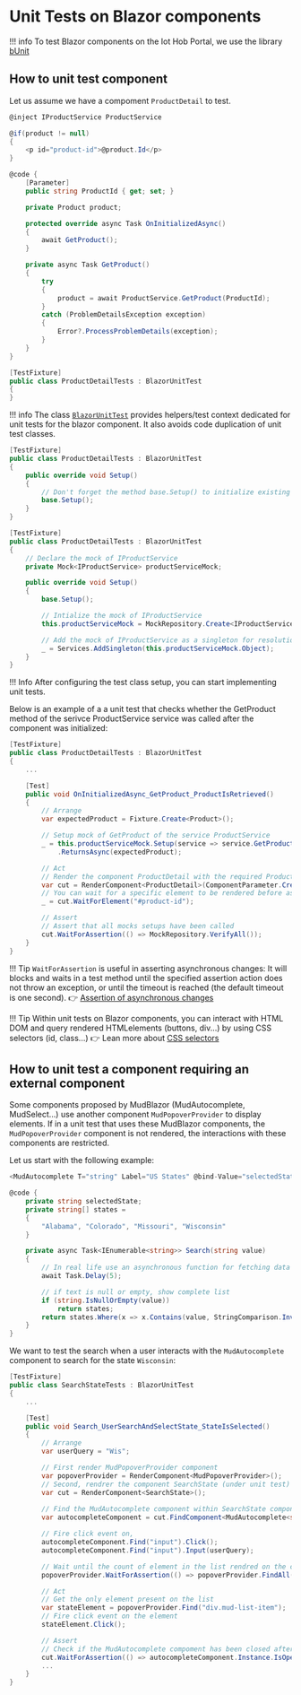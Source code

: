 # Unit Tests on Blazor components

!!! info
    To test Blazor components on the Iot Hob Portal, we use the library [bUnit](https://bunit.dev/)

## How to unit test component

Let us assume we have a compoment `ProductDetail` to test.

```csharp title="Example of the content of the component ProductDetail"
@inject IProductService ProductService

@if(product != null)
{
    <p id="product-id">@product.Id</p>
}

@code {
    [Parameter]
    public string ProductId { get; set; }

    private Product product;

    protected override async Task OnInitializedAsync()
    {
        await GetProduct();
    }

    private async Task GetProduct()
    {
        try
        {
            product = await ProductService.GetProduct(ProductId);
        }
        catch (ProblemDetailsException exception)
        {
            Error?.ProcessProblemDetails(exception);
        }
    }
}
```

```csharp title="First you have to a unit test class that extend"
[TestFixture]
public class ProductDetailTests : BlazorUnitTest
{
}
```

!!! info
    The class [`BlazorUnitTest`](https://github.com/CGI-FR/IoT-Hub-Portal/blob/main/src/AzureIoTHub.Portal.Tests.Unit/UnitTests/Bases/BlazorUnitTest.cs)
    provides helpers/test context dedicated for unit tests for the blazor component. It also avoids code duplication of unit test classes.

```csharp title="Override the method Setup"
[TestFixture]
public class ProductDetailTests : BlazorUnitTest
{
    public override void Setup()
    {
        // Don't forget the method base.Setup() to initialize existing helpers
        base.Setup();
    }
}
```

```csharp title="Setup the mockup of the service IProductService"
[TestFixture]
public class ProductDetailTests : BlazorUnitTest
{
    // Declare the mock of IProductService
    private Mock<IProductService> productServiceMock;

    public override void Setup()
    {
        base.Setup();

        // Intialize the mock of IProductService
        this.productServiceMock = MockRepository.Create<IProductService>();

        // Add the mock of IProductService as a singleton for resolution 
        _ = Services.AddSingleton(this.productServiceMock.Object);
    }
}
```

!!! Info
    After configuring the test class setup, you can start implementing unit tests.

Below is an example of a a unit test that checks whether the GetProduct method of the serivce ProductService service
was called after the component was initialized:

```csharp
[TestFixture]
public class ProductDetailTests : BlazorUnitTest
{
    ...

    [Test]
    public void OnInitializedAsync_GetProduct_ProductIsRetrieved()
    {
        // Arrange
        var expectedProduct = Fixture.Create<Product>();

        // Setup mock of GetProduct of the service ProductService
        _ = this.productServiceMock.Setup(service => service.GetProduct(expectedProduct.Id))
            .ReturnsAsync(expectedProduct);

        // Act
        // Render the component ProductDetail with the required ProductId parameter
        var cut = RenderComponent<ProductDetail>(ComponentParameter.CreateParameter("ProductId", expectedProduct.Id));
        // You can wait for a specific element to be rendered before assertions using a css selector, for example the DOM element with id product-id
        _ = cut.WaitForElement("#product-id");

        // Assert
        // Assert that all mocks setups have been called
        cut.WaitForAssertion(() => MockRepository.VerifyAll());
    }
}
```

!!! Tip
    `WaitForAssertion` is useful in asserting asynchronous changes: It will blocks and waits in a
    test method until the specified assertion action does not throw an exception, or until the timeout is reached (the default
    timeout is one second). :point_right: [Assertion of asynchronous changes](https://bunit.dev/docs/verification/async-assertion.html)

!!! Tip
    Within unit tests on Blazor components, you can interact with HTML DOM and query rendered HTMLelements (buttons, div...) by using
    CSS selectors (id, class...) :point_right: Lean more about [CSS selectors](https://developer.mozilla.org/en-US/docs/Web/CSS/CSS_Selectors)

## How to unit test a component requiring an external component

Some components proposed by MudBlazor (MudAutocomplete, MudSelect...) use another component `MudPopoverProvider` to display elements.
If in a unit test that uses these MudBlazor components, the `MudPopoverProvider` component is not rendered, the interactions with these components are restricted.

Let us start with the following example:

```csharp title="Example of the content of the component SearchState"
<MudAutocomplete T="string" Label="US States" @bind-Value="selectedState" SearchFunc="@Search" />

@code {
    private string selectedState;
    private string[] states =
    {
        "Alabama", "Colorado", "Missouri", "Wisconsin"
    }

    private async Task<IEnumerable<string>> Search(string value)
    {
        // In real life use an asynchronous function for fetching data from an api.
        await Task.Delay(5);

        // if text is null or empty, show complete list
        if (string.IsNullOrEmpty(value)) 
            return states;
        return states.Where(x => x.Contains(value, StringComparison.InvariantCultureIgnoreCase));
    }
}
```

We want to test the search when a user interacts with the `MudAutocomplete` component to search for the state `Wisconsin`:

```csharp
[TestFixture]
public class SearchStateTests : BlazorUnitTest
{
    ...

    [Test]
    public void Search_UserSearchAndSelectState_StateIsSelected()
    {
        // Arrange
        var userQuery = "Wis";

        // First render MudPopoverProvider component
        var popoverProvider = RenderComponent<MudPopoverProvider>();
        // Second, rendrer the component SearchState (under unit test)
        var cut = RenderComponent<SearchState>();
        
        // Find the MudAutocomplete component within SearchState component
        var autocompleteComponent = cut.FindComponent<MudAutocomplete<string>>();

        // Fire click event on, 
        autocompleteComponent.Find("input").Click();
        autocompleteComponent.Find("input").Input(userQuery);

        // Wait until the count of element in the list rendred on the component MudPopoverProvider is equals to one
        popoverProvider.WaitForAssertion(() => popoverProvider.FindAll("div.mud-list-item").Count.Should().Be(1));

        // Act
        // Get the only element present on the list
        var stateElement = popoverProvider.Find("div.mud-list-item");
        // Fire click event on the element
        stateElement.Click();

        // Assert
        // Check if the MudAutocomplete compoment has been closed after the click event
        cut.WaitForAssertion(() => autocompleteComponent.Instance.IsOpen.Should().BeFalse());
        ...
    }
}
```
